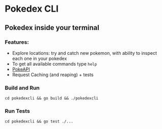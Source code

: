 # Pokedex CLI

## Pokedex inside your terminal

### Features:

- Explore locations: try and catch new pokemon, with ability to inspect each one in your pokedex
- To get all available commands type `help`
- [PokeAPI](https://pokeapi.co/docs/v2)
- Request Caching (and reaping) + tests

### Build and Run

```
cd pokedexcli && go build && ./pokedexcli
```

### Run Tests
```
cd pokedexcli && go test ./...
```
